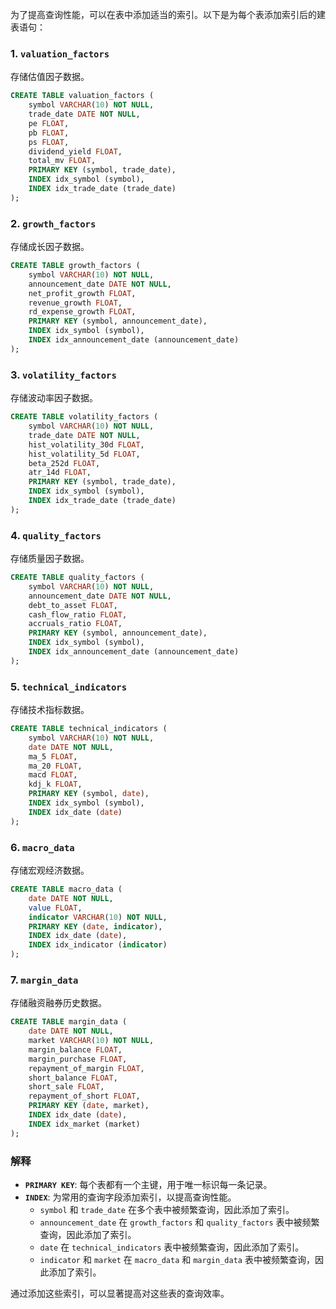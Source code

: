 为了提高查询性能，可以在表中添加适当的索引。以下是为每个表添加索引后的建表语句：

### 1. `valuation_factors`
存储估值因子数据。

```sql
CREATE TABLE valuation_factors (
    symbol VARCHAR(10) NOT NULL,
    trade_date DATE NOT NULL,
    pe FLOAT,
    pb FLOAT,
    ps FLOAT,
    dividend_yield FLOAT,
    total_mv FLOAT,
    PRIMARY KEY (symbol, trade_date),
    INDEX idx_symbol (symbol),
    INDEX idx_trade_date (trade_date)
);
```

### 2. `growth_factors`
存储成长因子数据。

```sql
CREATE TABLE growth_factors (
    symbol VARCHAR(10) NOT NULL,
    announcement_date DATE NOT NULL,
    net_profit_growth FLOAT,
    revenue_growth FLOAT,
    rd_expense_growth FLOAT,
    PRIMARY KEY (symbol, announcement_date),
    INDEX idx_symbol (symbol),
    INDEX idx_announcement_date (announcement_date)
);
```

### 3. `volatility_factors`
存储波动率因子数据。

```sql
CREATE TABLE volatility_factors (
    symbol VARCHAR(10) NOT NULL,
    trade_date DATE NOT NULL,
    hist_volatility_30d FLOAT,
    hist_volatility_5d FLOAT,
    beta_252d FLOAT,
    atr_14d FLOAT,
    PRIMARY KEY (symbol, trade_date),
    INDEX idx_symbol (symbol),
    INDEX idx_trade_date (trade_date)
);
```

### 4. `quality_factors`
存储质量因子数据。

```sql
CREATE TABLE quality_factors (
    symbol VARCHAR(10) NOT NULL,
    announcement_date DATE NOT NULL,
    debt_to_asset FLOAT,
    cash_flow_ratio FLOAT,
    accruals_ratio FLOAT,
    PRIMARY KEY (symbol, announcement_date),
    INDEX idx_symbol (symbol),
    INDEX idx_announcement_date (announcement_date)
);
```

### 5. `technical_indicators`
存储技术指标数据。

```sql
CREATE TABLE technical_indicators (
    symbol VARCHAR(10) NOT NULL,
    date DATE NOT NULL,
    ma_5 FLOAT,
    ma_20 FLOAT,
    macd FLOAT,
    kdj_k FLOAT,
    PRIMARY KEY (symbol, date),
    INDEX idx_symbol (symbol),
    INDEX idx_date (date)
);
```

### 6. `macro_data`
存储宏观经济数据。

```sql
CREATE TABLE macro_data (
    date DATE NOT NULL,
    value FLOAT,
    indicator VARCHAR(10) NOT NULL,
    PRIMARY KEY (date, indicator),
    INDEX idx_date (date),
    INDEX idx_indicator (indicator)
);
```

### 7. `margin_data`
存储融资融券历史数据。

```sql
CREATE TABLE margin_data (
    date DATE NOT NULL,
    market VARCHAR(10) NOT NULL,
    margin_balance FLOAT,
    margin_purchase FLOAT,
    repayment_of_margin FLOAT,
    short_balance FLOAT,
    short_sale FLOAT,
    repayment_of_short FLOAT,
    PRIMARY KEY (date, market),
    INDEX idx_date (date),
    INDEX idx_market (market)
);
```

### 解释
- **`PRIMARY KEY`**: 每个表都有一个主键，用于唯一标识每一条记录。
- **`INDEX`**: 为常用的查询字段添加索引，以提高查询性能。
  - `symbol` 和 `trade_date` 在多个表中被频繁查询，因此添加了索引。
  - `announcement_date` 在 `growth_factors` 和 `quality_factors` 表中被频繁查询，因此添加了索引。
  - `date` 在 `technical_indicators` 表中被频繁查询，因此添加了索引。
  - `indicator` 和 `market` 在 `macro_data` 和 `margin_data` 表中被频繁查询，因此添加了索引。

通过添加这些索引，可以显著提高对这些表的查询效率。